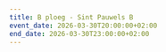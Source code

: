 ```yaml
---
title: B ploeg - Sint Pauwels B
event_date: 2026-03-30T20:00:00+02:00
end_date: 2026-03-30T23:00:00+02:00
---
```


